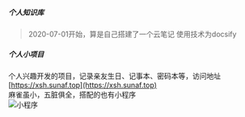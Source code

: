 ##### 个人知识库
>2020-07-01开始，算是自己搭建了一个云笔记 使用技术为docsify 

##### 个人小项目
个人兴趣开发的项目，记录亲友生日、记事本、密码本等，访问地址 [https://xsh.sunaf.top](https://xsh.sunaf.top)  
麻雀虽小，五脏俱全，搭配的也有小程序  
![小程序](http://knowledgebase-oss.oss-cn-beijing.aliyuncs.com/wx-sm.png)




